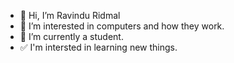- 👋 Hi, I’m Ravindu Ridmal
- 👀 I’m interested in computers and how they work.
- 🌱 I’m currently a student.
- ✅ I'm intersted in learning new things.

<!---
RavinduRidmal/RavinduRidmal is a ✨ special ✨ repository because its `README.md` (this file) appears on your GitHub profile.
You can click the Preview link to take a look at your changes.
--->
